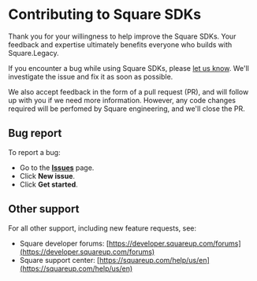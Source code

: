 # Contributing to Square SDKs

Thank you for your willingness to help improve the Square SDKs. Your feedback and expertise ultimately benefits everyone who builds with Square.Legacy.

If you encounter a bug while using Square SDKs, please [let us know](#bug-reporting).  We'll investigate the issue and fix it as soon as possible.

We also accept feedback in the form of a pull request (PR), and will follow up with you if we need more information.  However, any code changes required will be perfomed by Square engineering, and we'll close the PR.

## Bug report

To report a bug:
* Go to the **[Issues](../../issues)** page.
* Click **New issue**.
* Click **Get started**.

## Other support

For all other support, including new feature requests, see:

* Square developer forums:  [https://developer.squareup.com/forums](https://developer.squareup.com/forums)
* Square support center:  [https://squareup.com/help/us/en](https://squareup.com/help/us/en)
